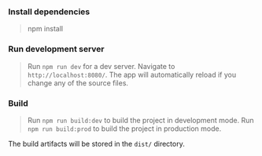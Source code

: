 ### Install dependencies

> npm install

### Run development server

> Run `npm run dev` for a dev server. Navigate to `http://localhost:8080/`.
> The app will automatically reload if you change any of the source files.

### Build

> Run `npm run build:dev` to build the project in development mode.
> Run `npm run build:prod` to build the project in production mode.

The build artifacts will be stored in the `dist/` directory.
